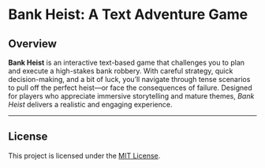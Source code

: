 # Bank Heist: A Text Adventure Game

## Overview

**Bank Heist** is an interactive text-based game that challenges you to plan and execute a high-stakes bank robbery. With careful strategy, quick decision-making, and a bit of luck, you’ll navigate through tense scenarios to pull off the perfect heist—or face the consequences of failure. Designed for players who appreciate immersive storytelling and mature themes, *Bank Heist* delivers a realistic and engaging experience.

---

## License

This project is licensed under the [MIT License](LICENSE).
